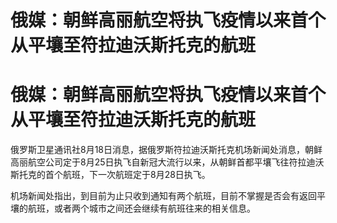 # 俄媒：朝鲜高丽航空将执飞疫情以来首个从平壤至符拉迪沃斯托克的航班

# 俄媒：朝鲜高丽航空将执飞疫情以来首个从平壤至符拉迪沃斯托克的航班

俄罗斯卫星通讯社8月18日消息，据俄罗斯符拉迪沃斯托克机场新闻处消息，朝鲜高丽航空公司定于8月25日执飞自新冠大流行以来，从朝鲜首都平壤飞往符拉迪沃斯托克的首个航班，下一次航班定于8月28日执飞。

机场新闻处指出，到目前为止只收到通知有两个航班，目前不掌握是否会有返回平壤的航班，或者两个城市之间还会继续有航班往来的相关信息。

